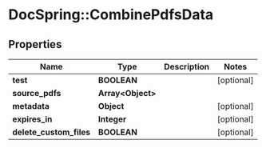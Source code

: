 # DocSpring::CombinePdfsData

## Properties
Name | Type | Description | Notes
------------ | ------------- | ------------- | -------------
**test** | **BOOLEAN** |  | [optional] 
**source_pdfs** | **Array&lt;Object&gt;** |  | 
**metadata** | **Object** |  | [optional] 
**expires_in** | **Integer** |  | [optional] 
**delete_custom_files** | **BOOLEAN** |  | [optional] 


